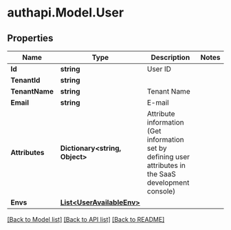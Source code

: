 # authapi.Model.User

## Properties

Name | Type | Description | Notes
------------ | ------------- | ------------- | -------------
**Id** | **string** | User ID | 
**TenantId** | **string** |  | 
**TenantName** | **string** | Tenant Name | 
**Email** | **string** | E-mail | 
**Attributes** | **Dictionary&lt;string, Object&gt;** | Attribute information (Get information set by defining user attributes in the SaaS development console)  | 
**Envs** | [**List&lt;UserAvailableEnv&gt;**](UserAvailableEnv.md) |  | 

[[Back to Model list]](../README.md#documentation-for-models) [[Back to API list]](../README.md#documentation-for-api-endpoints) [[Back to README]](../README.md)

